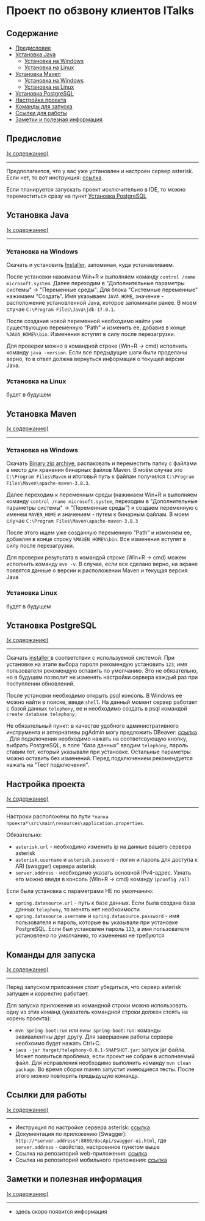 # Проект по обзвону клиентов ITalks

<h2 name="context">Содержание</h2>

* <a href="#preface">Предисловие</a>
* <a href="#java_install"> Установка Java</a>
  - <a href="#java_intsall_windows"> Установка на Windows</a>
  - <a href="#java_install_linux"> Установка на Linux</a>
* <a href="#maven_install"> Установка Maven </a>
  - <a href="#maven_install_windows"> Установка на Windows</a>
  - <a href="#maven_install_linux"> Установка на Linux</a>
* <a href="#postgresql_install"> Установка PostgreSQL</a>
* <a href="#change_project_settings"> Настройка проекта </a>
* <a href="#run_server_commands">Команды для запуска</a>
* <a href="#link_for_work">Ссылки для работы</a>
* <a href="#info">Заметки и полезная информация</a>

<h2 name = "preface">Предисловие</h2> <a href="#context">(к содержанию)</a>

----

Предполагается, что у вас уже установлен и настроен сервер asterisk. Если нет, то вот инструкция: <a href="https://github.com/Alllex202/asterisk_setup#readme" target="_blank">ссылка</a>.

Если планируется запускать проект исключительно в IDE, то можно переместиться сразу на пункт <a href="#postgresql_install"> Установка PostgreSQL</a>


<h2 name="java_install">Установка Java</h2> <a href="#context">(к содержанию)</a>

-------

<h3 name="java_intsall_windows">Установка на Windows</h3>

Скачать и установить <a href="https://www.oracle.com/java/technologies/downloads/#jdk17-windows">Installer</a>, запоминая, куда устанавливаем. 

После установки нажимаем Win+R и выполняем команду `control /name microsoft.system`. Далее переходим в "Дополнительные параметры системы" -> "Переменные среды". Для блока "Системные переменные" нажимаем "Создать". Имя указываем `JAVA_HOME`, значение - расположение установленной Java, которое запоминали ранее. В моем случае `C:\Program Files\Java\jdk-17.0.1`.

После создания новой переменной необходимо найти уже существующую переменную "Path" и изменить ее, добавив в конце `%JAVA_HOME%\bin`. Изменения вступят в силу после перезагрузки.

 Для проверки можно в командной строке (Win+R -> cmd) исполнить команду `java -version`. Если все предыдущие шаги были проделаны верно, то в ответ должна вернуться информация о текущей версии Java.

<h3 name="java_install_linux">Установка на Linux</h3> 

будет в будущем

<h2 name="maven_install">Установка Maven</h2> <a href="#context">(к содержанию)</a>

------

<h3 name="maven_install_windows">Установка на Windows</h3>

Скачать <a href="https://maven.apache.org/download.cgi">Binary zip archive</a>, распаковать и переместить папку с файлами в место для хранения бинарных файлов Maven. В моём случае это `C:\Program Files\Maven` и итоговый путь к файлам получился `C:\Program Files\Maven\apache-maven-3.8.3`. 

Далее переходим к переменным среды (нажимаем Win+R и выполняем команду `control /name microsoft.system`, переходим в "Дополнительные параметры системы" -> "Переменные среды") и создаем переменную с именем `MAVEN_HOME` и значением - путем к бинарным файлам. В моем случае `C:\Program Files\Maven\apache-maven-3.8.3`

После этого ищем уже созданную переменную "Path" и изменяем ее, добавляя в конце строку `%MAVEN_HOME%\bin`. Все изменения вступят в силу после перезагрузки.

Для проверки результата в командой строке (Win+R -> cmd) можем исполнить команду `mvn -v`. В случае, если все сделано верно, на экране появятся данные о версии и расположении Maven и текущая версия Java 


<h3 name="maven_install_linux">Установка Linux</h3>

будет в будущем

<h2 name = "postgresql_install">Установка PostgreSQL</h2> <a href="#context">(к содержанию)</a>

-----

Скачать <a href="https://www.postgresql.org/download/"> installer </a> в соответствии с используемой системой. При установке на этапе выбора пароля рекомендую установить `123`, имя пользователя рекомендую оставить по умолчанию. Это не обязательно, но в будущем позволит не изменять настройки сервера каждый раз при поступлении обновлений.

После установки необходимо открыть psql консоль. В Windows ее можно найти в поиске, введя `shell`. На данный момент сервер работает с базой данных `telephony`, ее и необходимо создать в psql командой `create database telephony;`

Не обязательный пункт: в качестве удобного административного инструмента и алтернативы pgAdmin могу предложить DBeaver: <a href = "https://dbeaver.io/"> ссылка </a>. Для подключения необходимо нажать на соответсвующую кнопку, выбрать PostgreSQL, в поле "база данных" вводим `telephony`, пароль ставим тот, который указывали при установке. Остальные параметры можно оставить без изменений. Перед подключением рекомендуется нажать на "Тест подключения".

<h2 name="change_project_settings">Настройка проекта</h2> <a href="#context">(к содержанию)</a>

----

Настроки расположены по пути `*папка проекта*\src\main\resources\application.properties`. 

Обязательно:
- `asterisk.url` - необходимо изменить ip на данные вашего сервера asterisk
- `asterisk.username` и `asterisk.password` - логин и пароль для доступа к ARI (swagger) сервера asterisk
- `server.address` - необходимо указать основной IPv4-адрес. Узнать его можно введя в консоль (Win+R -> cmd) команду `ipconfig /all`

Если была установка с параметрами НЕ по умолчанию:
- `spring.datasource.url` - путь к базе данных. Если была создана база данных `telephony`, то менять нет необхоимости
- `spring.datasource.username` и `spring.datasource.password` - имя пользователя и пароль, которые вы указывали при установке PostgreSQL. Если был установлен пароль `123`, а имя пользователя установлено по умолчанию, то изменения не требуются

<h2 name = "run_server_commands">Команды для запуска</h2> <a href="#context">(к содержанию)</a>

----

Перед запуском приложения стоит убедиться, что сервер asterisk запущен и корректно работает.

Для запуска приложения из командной строки можно использовать одну из этих команд (указатель командной строки должен стоять на корень проекта):

- `mvn spring-boot:run` или `mvnw spring-boot:run`: команды эквивалентны друг другу. Для завершения работы сервера необхоимо будет нажать Ctrl+C.
- `java -jar target/telephony-0.0.1-SNAPSHOT.jar`: запуск jar файла. Может появиться проблема, если проект не собран в исполняемый файл. Для исправления необходимо выполнить команду `mvn clean package`. Во время сборки maven запустит имеющиеся тесты. После этого можно повторить  предыдущую команду.

<h2 name="link_for_work">Ссылки для работы</h2> <a href="#context">(к содержанию)</a>

----

- Инструкция по настройке сервера asterisk: <a href="https://github.com/Alllex202/asterisk_setup#readme">ссылка</a>
- Документация по приложению (Swagger): `http://*server.address*:8080/docApi/swagger-ui.html`, где `server.address` - свойство, настроенное пунктом выше
- Ссылка на репозиторий web-приложения: <a href="#">ссылка</a>
- Ссылка на репозиторий мобильного приложения: <a href="#">ссылка</a>

<h2 name= "info">Заметки и полезная информация</h2> <a href="#context">(к содержанию)</a>

----

- здесь скоро появится информация